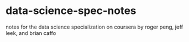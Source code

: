 # data-science-spec-notes
notes for the data science specialization on coursera by roger peng, jeff leek, and brian caffo
